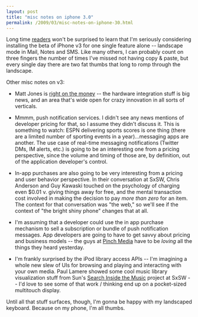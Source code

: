 ```yaml
---
layout: post
title: "misc notes on iphone 3.0"
permalink: /2009/03/misc-notes-on-iphone-30.html
---
```


Long time [readers](http://sippey.typepad.com/filtered/2008/01/five-wishlist-i.html) won't be surprised to learn that I'm seriously considering installing the beta of iPhone v3 for one single feature alone -- landscape mode in Mail, Notes and SMS. Like many others, I can probably count on three fingers the number of times I've missed not having copy & paste, but every single day there are two fat thumbs that long to romp through the landscape.

Other misc notes on v3:

*   Matt Jones is [right on the money](http://magicalnihilism.wordpress.com/2009/03/18/iphone-30-everyware-ready/) \-\- the hardware integration stuff is big news, and an area that's wide open for crazy innovation in all sorts of verticals.
    
*   Mmmm, push notification services. I didn't see any news mentions of developer pricing for that, so I assume they didn't discuss it. This is something to watch: ESPN delivering sports scores is one thing (there are a limited number of sporting events in a year)...messaging apps are another. The use case of real-time messaging notifications (Twitter DMs, IM alerts, etc.) is going to be an interesting one from a pricing perspective, since the volume and timing of those are, by definition, out of the application developer's control.
    
*   In-app purchases are also going to be very interesting from a pricing and user behavior perspective. In their conversation at SxSW, Chris Anderson and Guy Kawaski touched on the psychology of charging even $0.01 v. giving things away for free, and the mental transaction cost involved in making the decision to pay _more than zero_ for an item. The context for that conversation was "the web," so we'll see if the context of "the bright shiny phone" changes that at all.
    
*   I'm assuming that a developer could use the in app purchase mechanism to sell a subscription or bundle of push notification messages. App developers are going to have to get savvy about pricing and business models -- the guys at [Pinch Media](http://www.pinchmedia.com/) have to be _loving_ all the things they heard yesterday.
    
*   I'm frankly surprised by the iPod library access APIs -- I'm imagining a whole new slew of UIs for browsing and playing and interacting with your own media. Paul Lamere showed some cool music library visualization stuff from Sun's [Search Inside the Music](http://research.sun.com/projects/dashboard.php?id=153) project at SxSW -- I'd love to see some of that work / thinking end up on a pocket-sized multitouch display.
    

Until all that stuff surfaces, though, I'm gonna be happy with my landscaped keyboard. Because on my phone, I'm all thumbs.